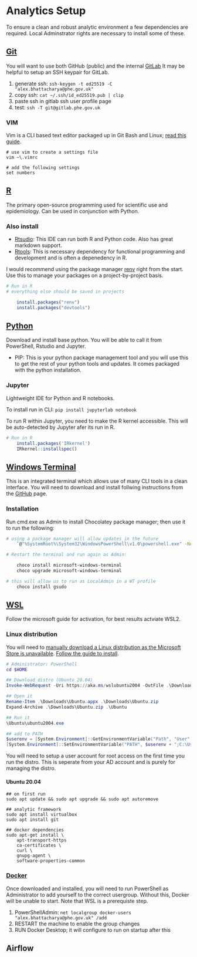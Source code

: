 # Analytics Setup 

To ensure a clean and robust analytic environment a few dependencies are required.
Local Adminstrator rights are necessary to install some of these.

## [Git](https://git-scm.com/downloads)

You will want to use both GitHub (public) and the internal [GitLab](https://gitlab.phe.gov.uk)
It may be helpful to setup an SSH keypair for GitLab.

1. generate ssh: 	`ssh-keygen -t ed25519 -C "alex.bhattacharya@phe.gov.uk"`
1. copy ssh: 		`cat ~/.ssh/id_ed25519.pub | clip`
1. paste ssh in gitlab ssh user profile page
1. test: 		`ssh -T git@gitlab.phe.gov.uk`

### VIM
Vim is a CLI based text editor packaged up in Git Bash and Linux; [read this guide](https://github.com/damassi/learn-vim). 

```vim
# use vim to create a settings file
vim ~\.vimrc

# add the following settings
set numbers
```

## [R](https://cran.r-project.org/mirrors.html)
The primary open-source programming used for scientific use and epidemiology. Can be used in conjunction with Python. 

### Also install
+ [Rtsudio](https://rstudio.com/products/rstudio/download/): This IDE can run both R and Python code. Also has great markdown support.
+ [Rtools](https://cran.r-project.org/bin/windows/Rtools/): This is necessary dependency for functional programming and development and is often a depenedency in R.

I would recommend using the package manager [renv](https://rstudio.github.io/renv/articles/renv.html) right from the start. Use this to manage your packages on a project-by-project basis.

```r
# Run in R
# everything else should be saved in projects

	install.packages("renv")
	install.packages("devtools")
```

## [Python](https://www.python.org/downloads/)
Download and install base python. You will be able to call it from PowerShell, Rstudio and Jupyter.

+ PIP: This is your python package management tool and you will use this to get the rest of your python tools and updates. It comes packaged with the python installation. 

### Jupyter
Lightweight IDE for Python and R notebooks.

To install run in CLI: `pip install jupyterlab notebook`

To run R within Jupyter, you need to make the R kernel accessible. This will be auto-detected by Jupyter afer its run in R.

```r 
# Run in R
	install.packages('IRkernel')
	IRkernel::installspec()
```

## [Windows Terminal](https://docs.microsoft.com/en-us/windows/terminal/get-started)
This is an integrated terminal which allows use of many CLI tools in a clean interface. You will need to download and install follwing instructions from the [GitHub](https://github.com/microsoft/terminal) page. 

### Installation
Run cmd.exe as Admin to install Chocolatey package manager; then use it to run the following:

```bash
# using a package manager will allow updates in the future
	`@"%SystemRoot%\System32\WindowsPowerShell\v1.0\powershell.exe" -NoProfile -InputFormat None -ExecutionPolicy Bypass -Command "iex ((New-Object System.Net.WebClient).DownloadString('https://chocolatey.org/install.ps1'))" && SET "PATH=%PATH%;%ALLUSERSPROFILE%\chocolatey\bin"`

# Restart the terminal and run again as Admin:

	choco install microsoft-windows-terminal
	choco upgrade microsoft-windows-terminal 

# this will allow us to run as LocalAdmin in a WT profile
	choco install gsudo
```

## [WSL](https://docs.microsoft.com/en-us/windows/wsl/install-win10#manual-installation-steps)
Follow the microsoft guide for activation, for best results actviate WSL2.

### Linux distribution
You will need to [manually download a Linux distribution as the Microsoft Store is unavailable](https://docs.microsoft.com/en-us/windows/wsl/install-manual). [Follow the guide to install](https://docs.microsoft.com/en-us/windows/wsl/install-on-server).

```powershell
# Administrator: PowerShell
cd $HOME

## Download distro (Ubuntu 20.04)
Invoke-WebRequest -Uri https://aka.ms/wslubuntu2004 -OutFile .\Downloads\Ubuntu.appx -UseBasicParsing

## Open it
Rename-Item .\Downloads\Ubuntu.appx .\Downloads\Ubuntu.zip
Expand-Archive .\Downloads\Ubuntu.zip .\Ubuntu

## Run it
\Ubuntu\ubuntu2004.exe

## add to PATH
$userenv = [System.Environment]::GetEnvironmentVariable("Path", "User")
[System.Environment]::SetEnvironmentVariable("PATH", $userenv + ";C:\Users\Administrator\Ubuntu", "User")
```
You will need to setup a user account for root access on the first time you run the distro.
This is seperate from your AD account and is purely for managing the distro.

#### Ubuntu 20.04
```
## on first run
sudo apt update && sudo apt upgrade && sudo apt autoremove

## analytic framework
sudo apt install virtualbox
sudo apt install git

## docker dependencies
sudo apt-get install \
	apt-transport-https
	ca-certificates \
	curl \
	gnupg-agent \
	software-properties-common
```

### [Docker](https://www.docker.com/products/docker-desktop)
Once downloaded and installed, you will need to run PowerShell as Administrator to add yourself to the correct usergroup. Without this, Docker will be unable to start. Note that WSL is a prerequiste step.

1. PowerShellAdmin: `net localgroup docker-users "alex.bhattacharya@phe.gov.uk" /add`
1. RESTART the machine to enable the group changes
1. RUN Docker Desktop; it will configure to run on startup after this

## Airflow
